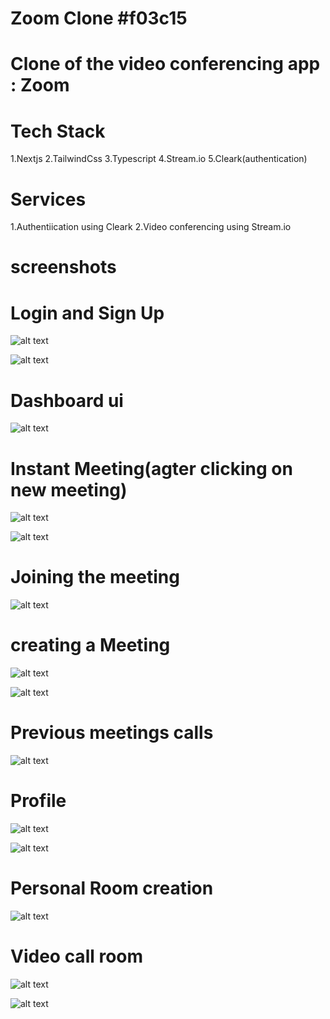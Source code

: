 # Zoom Clone  #f03c15

# Clone of the video conferencing app : Zoom



# Tech Stack

1.Nextjs
2.TailwindCss
3.Typescript
4.Stream.io
5.Cleark(authentication)

# Services

1.Authentiication using Cleark 
2.Video conferencing using Stream.io




# screenshots

# Login and Sign Up

![alt text](<Screenshot (42).png>)

![alt text](<Screenshot (43).png>)


# Dashboard ui
![alt text](<Screenshot (40).png>)


# Instant Meeting(agter clicking on new meeting)

![alt text](<Screenshot (34).png>)


![alt text](<Screenshot (37).png>)

# Joining the meeting

![alt text](<Screenshot (35).png>)

# creating a Meeting

![alt text](<Screenshot (36).png>)

![alt text](<Screenshot (37)-1.png>)

# Previous meetings calls

![alt text](<Screenshot (38).png>)


# Profile

![alt text](<Screenshot (40)-1.png>)

![alt text](<Screenshot (41)-1.png>)


# Personal Room creation

![alt text](<Screenshot (39).png>)



# Video call room
![alt text](<Screenshot (44).png>)

![alt text](<Screenshot (45).png>)

